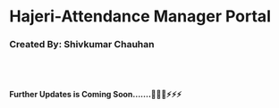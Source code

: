 <h1>Hajeri-Attendance Manager Portal</h1>


<h3>Created By: Shivkumar Chauhan</h3>
<br/>
<br/>
<h4>
Further Updates is Coming Soon.......🚀🚀🚀⚡⚡⚡
</h4>